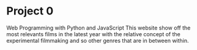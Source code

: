 # Project 0

Web Programming with Python and JavaScript
This website show off the most relevants films in the latest year with the relative concept of the experimental filmmaking and so other genres that are in between within. 

